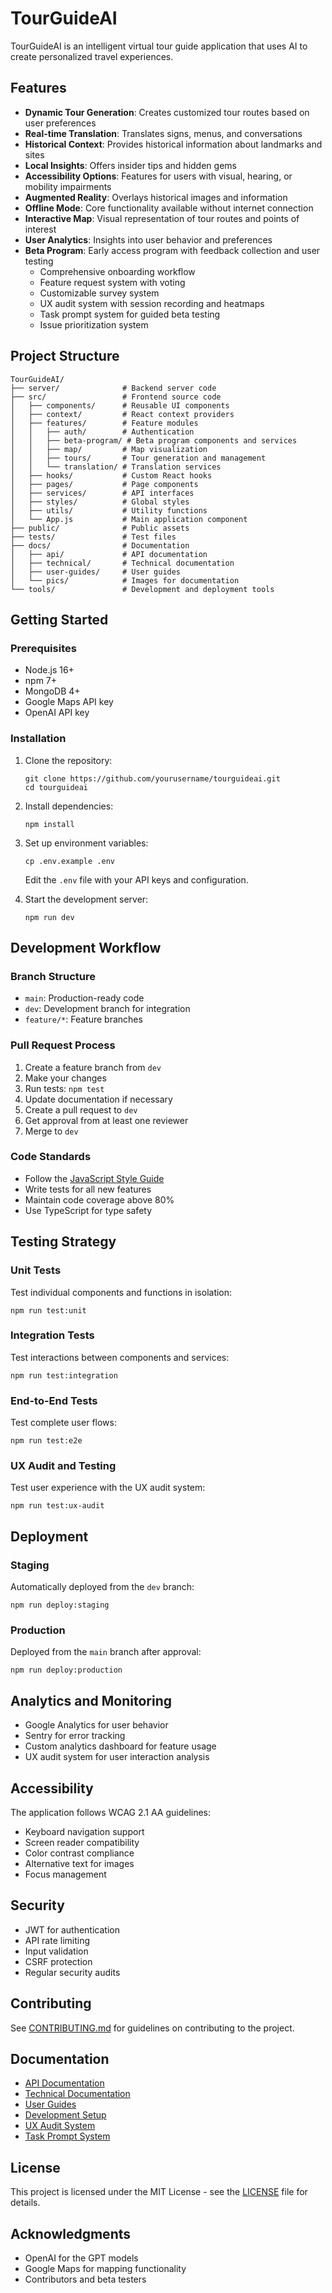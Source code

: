 # TourGuideAI

TourGuideAI is an intelligent virtual tour guide application that uses AI to create personalized travel experiences.

## Features

- **Dynamic Tour Generation**: Creates customized tour routes based on user preferences
- **Real-time Translation**: Translates signs, menus, and conversations
- **Historical Context**: Provides historical information about landmarks and sites
- **Local Insights**: Offers insider tips and hidden gems
- **Accessibility Options**: Features for users with visual, hearing, or mobility impairments
- **Augmented Reality**: Overlays historical images and information
- **Offline Mode**: Core functionality available without internet connection
- **Interactive Map**: Visual representation of tour routes and points of interest
- **User Analytics**: Insights into user behavior and preferences
- **Beta Program**: Early access program with feedback collection and user testing
  - Comprehensive onboarding workflow
  - Feature request system with voting
  - Customizable survey system
  - UX audit system with session recording and heatmaps
  - Task prompt system for guided beta testing
  - Issue prioritization system

## Project Structure

```
TourGuideAI/
├── server/              # Backend server code
├── src/                 # Frontend source code
│   ├── components/      # Reusable UI components
│   ├── context/         # React context providers
│   ├── features/        # Feature modules
│   │   ├── auth/        # Authentication
│   │   ├── beta-program/ # Beta program components and services
│   │   ├── map/         # Map visualization
│   │   ├── tours/       # Tour generation and management
│   │   └── translation/ # Translation services
│   ├── hooks/           # Custom React hooks
│   ├── pages/           # Page components
│   ├── services/        # API interfaces
│   ├── styles/          # Global styles
│   ├── utils/           # Utility functions
│   └── App.js           # Main application component
├── public/              # Public assets
├── tests/               # Test files
├── docs/                # Documentation
│   ├── api/             # API documentation
│   ├── technical/       # Technical documentation
│   ├── user-guides/     # User guides
│   └── pics/            # Images for documentation
└── tools/               # Development and deployment tools
```

## Getting Started

### Prerequisites

- Node.js 16+
- npm 7+
- MongoDB 4+
- Google Maps API key
- OpenAI API key

### Installation

1. Clone the repository:
   ```
   git clone https://github.com/yourusername/tourguideai.git
   cd tourguideai
   ```

2. Install dependencies:
   ```
   npm install
   ```

3. Set up environment variables:
   ```
   cp .env.example .env
   ```
   Edit the `.env` file with your API keys and configuration.

4. Start the development server:
   ```
   npm run dev
   ```

## Development Workflow

### Branch Structure

- `main`: Production-ready code
- `dev`: Development branch for integration
- `feature/*`: Feature branches

### Pull Request Process

1. Create a feature branch from `dev`
2. Make your changes
3. Run tests: `npm test`
4. Update documentation if necessary
5. Create a pull request to `dev`
6. Get approval from at least one reviewer
7. Merge to `dev`

### Code Standards

- Follow the [JavaScript Style Guide](docs/javascript-style-guide.md)
- Write tests for all new features
- Maintain code coverage above 80%
- Use TypeScript for type safety

## Testing Strategy

### Unit Tests

Test individual components and functions in isolation:
```
npm run test:unit
```

### Integration Tests

Test interactions between components and services:
```
npm run test:integration
```

### End-to-End Tests

Test complete user flows:
```
npm run test:e2e
```

### UX Audit and Testing

Test user experience with the UX audit system:
```
npm run test:ux-audit
```

## Deployment

### Staging

Automatically deployed from the `dev` branch:
```
npm run deploy:staging
```

### Production

Deployed from the `main` branch after approval:
```
npm run deploy:production
```

## Analytics and Monitoring

- Google Analytics for user behavior
- Sentry for error tracking
- Custom analytics dashboard for feature usage
- UX audit system for user interaction analysis

## Accessibility

The application follows WCAG 2.1 AA guidelines:

- Keyboard navigation support
- Screen reader compatibility
- Color contrast compliance
- Alternative text for images
- Focus management

## Security

- JWT for authentication
- API rate limiting
- Input validation
- CSRF protection
- Regular security audits

## Contributing

See [CONTRIBUTING.md](CONTRIBUTING.md) for guidelines on contributing to the project.

## Documentation

- [API Documentation](docs/api/README.md)
- [Technical Documentation](docs/technical/README.md)
- [User Guides](docs/user-guides/README.md)
- [Development Setup](docs/development-setup.md)
- [UX Audit System](docs/technical/ux-audit-system.md)
- [Task Prompt System](docs/technical/task-prompt-system.md)

## License

This project is licensed under the MIT License - see the [LICENSE](LICENSE) file for details.

## Acknowledgments

- OpenAI for the GPT models
- Google Maps for mapping functionality
- Contributors and beta testers

